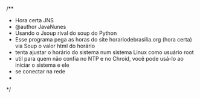 
/**
 * Hora certa JNS
 * @author JavaNunes 
 * Usando o Jsoup rival do soup do Python
 * Esse programa pega as horas do site horariodebrasilia.org (hora certa) via Soup o valor html do horário
 * tenta ajustar o horário do sistema num sistema Linux como usuário root
 * util para quem não confia no NTP e no Chroid, você pode usá-lo ao iniciar o sistema e ele
 * se conectar na rede
 * 
*/

